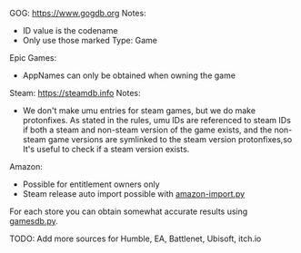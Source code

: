 GOG:
https://www.gogdb.org 
Notes:
- ID value is the codename
- Only use those marked Type: Game

Epic Games:
-  AppNames can only be obtained when owning the game

Steam:
https://steamdb.info
Notes:
- We don't make umu entries for steam games, but we do make protonfixes. As stated
in the rules, umu IDs are referenced to steam IDs if both a steam and non-steam
version of the game exists, and the non-steam game versions are symlinked to 
the steam version protonfixes,so It's useful to check if a steam version exists.

Amazon:
- Possible for entitlement owners only
- Steam release auto import possible with [amazon-import.py](./tools/amazon-import.py)


For each store you can obtain somewhat accurate results using [gamesdb.py](./tools/gamesdb.py).  

TODO:
Add more sources for Humble, EA, Battlenet, Ubisoft, itch.io
